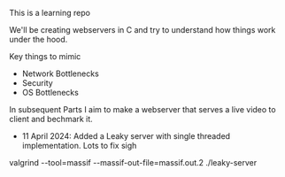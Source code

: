 This is a learning repo

We'll be creating webservers in C and try to understand how things work under the hood.

Key things to mimic

- Network Bottlenecks
- Security
- OS Bottlenecks


In subsequent Parts I aim to make a webserver that serves a live video to client and bechmark it.


- 11 April 2024: Added a Leaky server with single threaded implementation. Lots to fix sigh

valgrind --tool=massif --massif-out-file=massif.out.2 ./leaky-server
